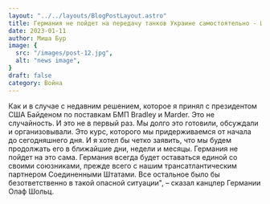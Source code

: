 ```yaml
---
layout: "../../layouts/BlogPostLayout.astro"
title: Германия не пойдет на передачу танков Украине самостоятельно - Шольц
date: 2023-01-11
author: Миша Бур
image: {
  src: "/images/post-12.jpg",
  alt: "news image",
}
draft: false
category: Война
---
```


Как и в случае с недавним решением, которое я принял с президентом США Байденом по поставкам БМП Bradley и Marder. Это не случайность. И это не в первый раз. Мы долго это готовили, обсуждали и организовывали. Это курс, которого мы придерживаемся от начала до сегодняшнего дня. И я хотел бы четко заявить, что мы будем продолжать его в ближайшие дни, недели и месяцы. Германия не пойдет на это сама. Германия всегда будет оставаться единой со своими союзниками, прежде всего с нашим трансатлантическим партнером Соединенными Штатами. Все остальное было бы безответственно в такой опасной ситуации", – сказал канцлер Германии Олаф Шольц.

